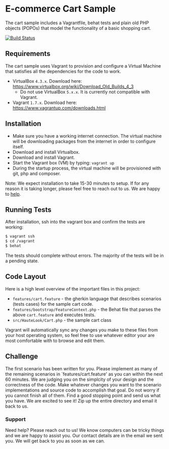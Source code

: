 # E-commerce Cart Sample

The cart sample includes a Vagrantfile, behat tests and plain old PHP objects (POPOs) that model the functionality of a basic shopping cart.

[![Build Status](https://travis-ci.org/hautelook/halo-sample-cart.svg)](https://travis-ci.org/hautelook/halo-sample-cart)

## Requirements

The cart sample uses Vagrant to provision and configure a Virtual Machine that satisfies all the dependencies for the code to work.

   * VirtualBox `4.3.x`. Download here: https://www.virtualbox.org/wiki/Download_Old_Builds_4_3
      * Do not use VirtualBox `5.x.x`. It is currently not compatible with Vagrant.
   * Vagrant `1.7.x`. Download here: https://www.vagrantup.com/downloads.html

## Installation

   * Make sure you have a working internet connection. The virtual machine will be downloading packages from the internet in order to configure itself.
   * Download and install Virtualbox.
   * Download and install Vagrant.
   * Start the Vagrant box (VM) by typing: `vagrant up`
   * During the startup process, the virtual machine will be provisioned with git, php and composer.

Note: We expect installation to take 15-30 minutes to setup. If for any reason it is taking longer, please feel free to reach out to us. We are happy to [help](#support).

## Running Tests

After installation, ssh into the vagrant box and confirm the tests are working:

```bash
$ vagrant ssh
$ cd /vagrant
$ behat
```

The tests should complete without errors. The majority of the tests will be in a pending state.

## Code Layout

Here is a high level overview of the important files in this project:

   * `features/cart.feature` - the gherkin language that describes scenarios (tests cases) for the sample cart code.
   * `features/bootstrap/FeatureContext.php` - the Behat file that parses the above `cart.feature` and executes tests.
   * `src/HauteLook/Cart.php` - the sample cart class

Vagrant will automatically sync any changes you make to these files from your host operating system, so feel free to use whatever editor your are most comfortable with to browse and edit them.

## Challenge

The first scenario has been written for you. Please implement as many of the remaining scenarios in `features/cart.feature' as you can within the next 60 minutes. We are judging you on the simplcity of your design and the correctness of the code. Make whatever changes you want to the scenario implementations and source code to accomplish that goal. Do not worry if you cannot finish all of them. Find a good stopping point and send us what you have. We are excited to see it! Zip up the entire directory and email it back to us.

### Support

Need help? Please reach out to us! We know computers can be tricky things and we are happy to assist you. Our contact details are in the email we sent you. We will get back to you as soon as we can.


